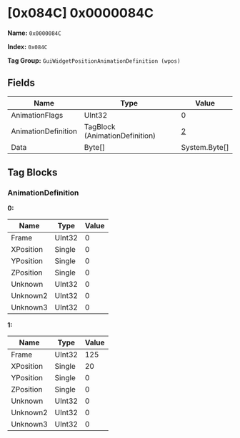 # [0x084C] 0x0000084C

**Name:** ```0x0000084C```

**Index:** ```0x084C```

**Tag Group:** ```GuiWidgetPositionAnimationDefinition (wpos)```

## Fields

Name	| Type	| Value
---	|---	|---	|
AnimationFlags	|UInt32	|0
AnimationDefinition	|TagBlock (AnimationDefinition)	|[2](#animationdefinition)
Data	|Byte[]	|System.Byte[]


## Tag Blocks

### AnimationDefinition

**0:**

Name	| Type	| Value
---	|---	|---	|
Frame	|UInt32	|0
XPosition	|Single	|0
YPosition	|Single	|0
ZPosition	|Single	|0
Unknown	|UInt32	|0
Unknown2	|UInt32	|0
Unknown3	|UInt32	|0


**1:**

Name	| Type	| Value
---	|---	|---	|
Frame	|UInt32	|125
XPosition	|Single	|20
YPosition	|Single	|0
ZPosition	|Single	|0
Unknown	|UInt32	|0
Unknown2	|UInt32	|0
Unknown3	|UInt32	|0


